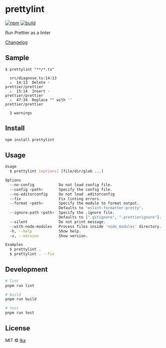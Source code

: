 # prettylint

[![npm](https://img.shields.io/npm/v/prettylint.svg)](https://www.npmjs.com/package/prettylint)
[![build](https://img.shields.io/github/actions/workflow/status/ikatyang/prettylint/test.yml)](https://github.com/ikatyang/prettylint/actions?query=branch%3Amaster)

Run Prettier as a linter

[Changelog](https://github.com/ikatyang/prettylint/blob/master/CHANGELOG.md)

## Sample

```
$ prettylint "**/*.ts"

  src/diagnose.ts:14:13
  ⚠  14:13  Delete ·                                          prettier/prettier
  ⚠  15:14  Insert ·                                          prettier/prettier
  ⚠  47:34  Replace "" with ''                                prettier/prettier

  3 warnings
```

## Install

```sh
npm install prettylint
```

## Usage

```sh
Usage
  $ prettylint [options] [file/dir/glob ...]

Options
  --no-config           Do not load config file.
  --config <path>       Specify the config file.
  --no-editorconfig     Do not load .editorconfig
  --fix                 Fix linting errors.
  --format <path>       Specify the module to format output.
                        Defaults to "eslint-formatter-pretty".
  --ignore-path <path>  Specify the .ignore file.
                        Defaults to [".gitignore", ".prettierignore"].
  --silent              Do not print message.
  --with-node-modules   Process files inside 'node_modules' directory.
  -h, --help            Show help.
  -v, --version         Show version.

Examples
  $ prettylint .
  $ prettylint . --fix
```

## Development

```sh
# lint
pnpm run lint

# build
pnpm run build

# test
pnpm run test
```

## License

MIT © [Ika](https://github.com/ikatyang)
